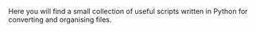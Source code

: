 Here you will find a small collection of useful scripts written in Python for converting and organising files.
